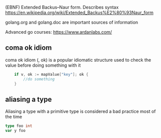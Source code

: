 (EBNF) Extended Backus–Naur form. Describes syntax
https://en.wikipedia.org/wiki/Extended_Backus%E2%80%93Naur_form

golang.org and golang.doc are important sources of information


Advanced go courses:
https://www.ardanlabs.com/


## coma ok idiom
coma ok idiom (, ok) is a popular idiomatic structure used to check the value before doing something with it
```go
    if v, ok := mapValue["key"]; ok {
        //do something
    }
```


## aliasing a type

Aliasing a type with a primitive type is considered a bad practice most of the time
```go
type foo int
var y foo
```
